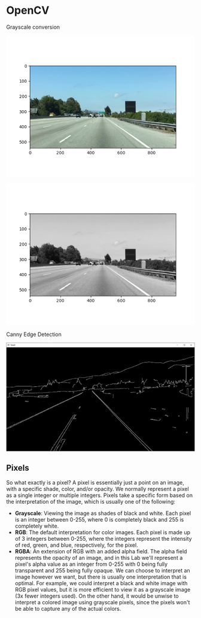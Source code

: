 # OpenCV

Grayscale conversion

![Color](images/Figure_1.png)

![Gray](images/Figure_2.png)

Canny Edge Detection

![Canny](images/Canny.png)

## Pixels
So what exactly is a pixel? A pixel is essentially just a point on an image, with a specific shade, color, and/or opacity. We normally represent a pixel as a single integer or multiple integers. Pixels take a specific form based on the interpretation of the image, which is usually one of the following:

- **Grayscale**: Viewing the image as shades of black and white. Each pixel is an integer between 0-255, where 0 is completely black and 255 is completely white.
- **RGB**: The default interpretation for color images. Each pixel is made up of 3 integers between 0-255, where the integers represent the intensity of red, green, and blue, respectively, for the pixel.
- **RGBA**: An extension of RGB with an added alpha field. The alpha field represents the opacity of an image, and in this Lab we'll represent a pixel's alpha value as an integer from 0-255 with 0 being fully transparent and 255 being fully opaque.
We can choose to interpret an image however we want, but there is usually one interpretation that is optimal. For example, we could interpret a black and white image with RGB pixel values, but it is more efficient to view it as a grayscale image (3x fewer integers used). On the other hand, it would be unwise to interpret a colored image using grayscale pixels, since the pixels won't be able to capture any of the actual colors.